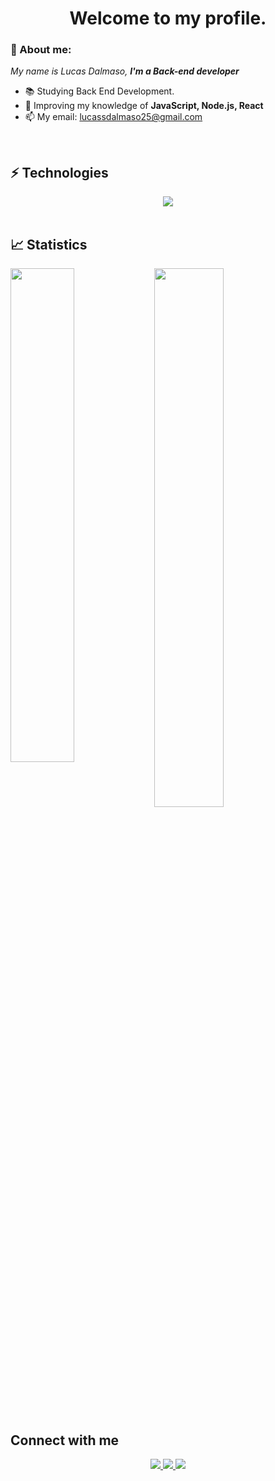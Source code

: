 <h1 align='center'> Welcome to my profile. </h1>

### 👋 About me:

<p>
  <em>
    My name is Lucas Dalmaso, <strong>I'm a Back-end developer</strong>
  </em>
</p>
 
- 📚 Studying Back End Development.
- 🚀 Improving my knowledge of <strong>JavaScript, Node.js, React</strong>
- 📫 My email: lucassdalmaso25@gmail.com

<br>

## ⚡ Technologies

<div align="center">
  <img src="https://skillicons.dev/icons?i=javascript,nodejs,react,git,github"></img>
</div>
  
<br>

## 📈 Statistics

<img align="left" width="45%" src="https://github-readme-stats.vercel.app/api?username=07Dalmaso&show_icons=true&theme=merko"></img>

<img width="47%" src="https://github-readme-stats.vercel.app/api/top-langs/?username=07Dalmaso&layout=compact&theme=merko"></img>



##  Connect with me

<div align="center">
  <p>
<a href="https://www.linkedin.com/in/luisfdeveloper/"> 
	<img src="https://img.shields.io/badge/LinkedIn-0077B5?style=for-the-badge&logo=linkedin&logoColor=white" />
<a href="mailto:lucassdalmaso25@gmail.com"> 
	<img src="https://img.shields.io/badge/Gmail-D14836?style=for-the-badge&logo=gmail&logoColor=white" />
 <a/>
 <a href="https://www.instagram.com/lucas_dalmaso/"> 
	<img src="https://img.shields.io/badge/Instagram-E4405F?style=for-the-badge&logo=instagram&logoColor=white" />
 <a/><br><br>
</div>

